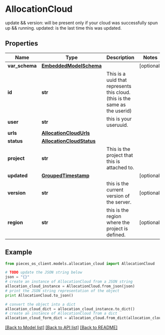 # AllocationCloud

update && version: will be present only if your cloud was successfully spun up && running.  updated: is the last time this was updated.

## Properties

Name | Type | Description | Notes
------------ | ------------- | ------------- | -------------
**var_schema** | [**EmbeddedModelSchema**](EmbeddedModelSchema.md) |  | [optional] 
**id** | **str** | This is a uuid that represents this cloud.(this is the same as the userid) | 
**user** | **str** | this is your useruuid. | 
**urls** | [**AllocationCloudUrls**](AllocationCloudUrls.md) |  | 
**status** | [**AllocationCloudStatus**](AllocationCloudStatus.md) |  | 
**project** | **str** | This is the project that this is attached to. | 
**updated** | [**GroupedTimestamp**](GroupedTimestamp.md) |  | [optional] 
**version** | **str** | this is the current version of the server. | [optional] 
**region** | **str** | this is the region where the project is defined. | [optional] 

## Example

```python
from pieces_os_client.models.allocation_cloud import AllocationCloud

# TODO update the JSON string below
json = "{}"
# create an instance of AllocationCloud from a JSON string
allocation_cloud_instance = AllocationCloud.from_json(json)
# print the JSON string representation of the object
print AllocationCloud.to_json()

# convert the object into a dict
allocation_cloud_dict = allocation_cloud_instance.to_dict()
# create an instance of AllocationCloud from a dict
allocation_cloud_form_dict = allocation_cloud.from_dict(allocation_cloud_dict)
```
[[Back to Model list]](../README.md#documentation-for-models) [[Back to API list]](../README.md#documentation-for-api-endpoints) [[Back to README]](../README.md)


